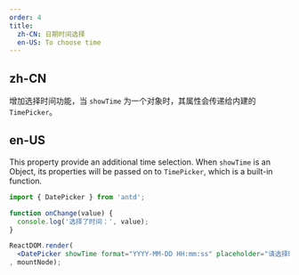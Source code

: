 ```yaml
---
order: 4
title:
  zh-CN: 日期时间选择
  en-US: To choose time
---
```


## zh-CN

增加选择时间功能，当 `showTime` 为一个对象时，其属性会传递给内建的 `TimePicker`。

## en-US

This property provide an additional time selection. When `showTime` is an Object, its properties will be passed on to `TimePicker`, which is a built-in function.

````jsx
import { DatePicker } from 'antd';

function onChange(value) {
  console.log('选择了时间：', value);
}

ReactDOM.render(
  <DatePicker showTime format="YYYY-MM-DD HH:mm:ss" placeholder="请选择时间" onChange={onChange} />
, mountNode);
````
